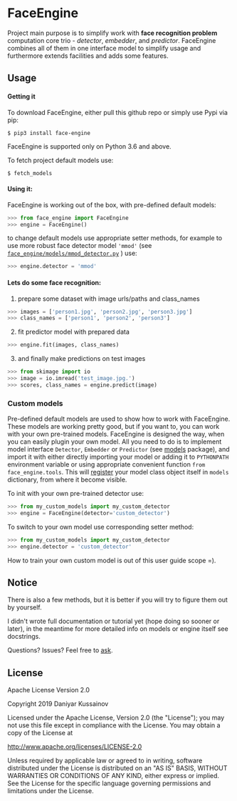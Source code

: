 # FaceEngine

Project main purpose is to simplify work with __face recognition problem__ 
computation core trio - *detector*, *embedder*, and *predictor*. FaceEngine 
combines all of them in one interface model to simplify usage and furthermore 
extends facilities and adds some features.

## Usage

#### Getting it
To download FaceEngine, either pull this github repo or simply use Pypi via pip:

    $ pip3 install face-engine
FaceEngine is supported only on Python 3.6 and above.
    
To fetch project default models use: 

    $ fetch_models

#### Using it:
FaceEngine is working out of the box, with pre-defined default models:

```python
>>> from face_engine import FaceEngine
>>> engine = FaceEngine()
```
to change default models use appropriate setter methods, for example to use 
more robust face detector model `'mmod'` (see [`face_engine/models/mmod_detector.py`](https://github.com/guesswh0/face_engine/blob/master/face_engine/models/mmod_detector.py)
) use:

```python
>>> engine.detector = 'mmod'
```
 
 
#### Lets do some __face recognition__:

1. prepare some dataset with image urls/paths and class_names
 
```python
>>> images = ['person1.jpg', 'person2.jpg', 'person3.jpg']
>>> class_names = ['person1', 'person2', 'person3']
```

2. fit predictor model with prepared data

```python
>>> engine.fit(images, class_names)
```

3. and finally make predictions on test images

```python
>>> from skimage import io
>>> image = io.imread('test_image.jpg.')
>>> scores, class_names = engine.predict(image)
```

### Custom models
Pre-defined default models are used to show how to work with FaceEngine. 
These models are working pretty good, but if you want to, you can work with your 
own pre-trained models. FaceEngine is designed the way, when you can easily 
plugin your own model. All you need to do is to implement model interface 
`Detector`, `Embedder` or `Predictor` (see [models](https://github.com/guesswh0/face_engine/blob/master/face_engine/models/__init__.py) 
package), and import it with either directly importing your model or adding it 
to `PYTHONPATH` environment variable or using appropriate convenient function 
`from face_engine.tools`. This will <ins>register</ins> your model class object itself 
in `models` dictionary, from where it become visible.

To init with your own pre-trained detector use:
```python
>>> from my_custom_models import my_custom_detector
>>> engine = FaceEngine(detector='custom_detector')
```

To switch to your own model use corresponding setter method:

```python
>>> from my_custom_models import my_custom_detector
>>> engine.detector = 'custom_detector'
```
 
How to train your own custom model is out of this user guide scope =).

## Notice
There is also a few methods, but it is better if you will try to figure them 
out by yourself.

I didn't wrote full documentation or tutorial yet (hope doing so sooner or later), 
in the meantime for more detailed info on models or engine itself see docstrings.

Questions? Issues? Feel free to [ask](https://github.com/guesswh0/face_engine/issues/new).
## License

Apache License Version 2.0

Copyright 2019 Daniyar Kussainov

Licensed under the Apache License, Version 2.0 (the "License");
you may not use this file except in compliance with the License.
You may obtain a copy of the License at

   http://www.apache.org/licenses/LICENSE-2.0

Unless required by applicable law or agreed to in writing, software
distributed under the License is distributed on an "AS IS" BASIS,
WITHOUT WARRANTIES OR CONDITIONS OF ANY KIND, either express or implied.
See the License for the specific language governing permissions and
limitations under the License.